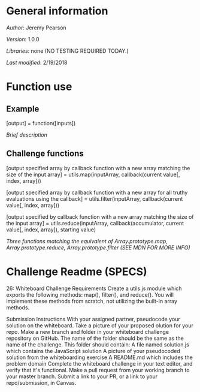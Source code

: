 # General information
_Author_: Jeremy Pearson

_Version_: 1.0.0

_Libraries_: none (NO TESTING REQUIRED TODAY.)

_Last modified_: 2/19/2018

# Function use

## Example
[output] = function([inputs])

_Brief description_

## Challenge functions
[output specified array by callback function with a new array matching the size of the input array] = utils.map(inputArray, callback(current value[, index, array]))

[output specified array by callback function with a new array for all truthy evaluations using the callback] = utils.filter(inputArray, callback(current value[, index, array]))

[output specified by callback function with a new array matching the size of the input array] = utils.reduce(inputArray, callback(accumulator, current value[, index, array]), starting value)

_Three functions matching the equivalent of Array.prototype.map, Array.prototype.reduce, Array.prototype.filter (SEE MDN FOR MORE INFO)_

# Challenge Readme (SPECS)
26: Whiteboard Challenge
Requirements
Create a utils.js module which exports the following methods: map(), filter(), and reduce(). You will implement these methods from scratch, not utilizing the built-in array methods.

Submission Instructions
With your assigned partner, pseudocode your solution on the whiteboard. Take a picture of your proposed olution for your repo.
Make a new branch and folder in your whiteboard challenge repository on GitHub. The name of the folder should be the same as the name of the challenge.
This folder should contain:
A file named solution.js which contains the JavaScript solution
A picture of your pseudocoded solution from the whiteboarding exercise
A README.md which includes the problem domain
Complete the whiteboard challenge in your text editor, and verify that it's functional.
Make a pull request from your working branch to your master branch.
Submit a link to your PR, or a link to your repo/submission, in Canvas.